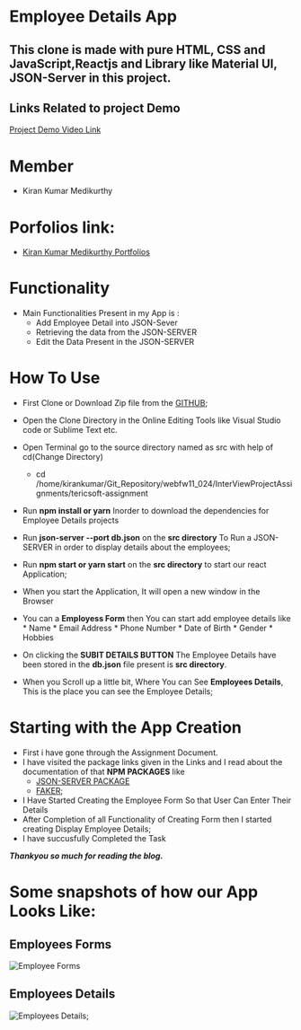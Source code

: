 # Employee Details App


## This clone is made with pure HTML, CSS and JavaScript,Reactjs and Library like Material UI, JSON-Server in this project.


## Links Related to  project Demo

[Project Demo Video Link]()

# Member
   *  Kiran Kumar Medikurthy

# Porfolios link:
   * [Kiran Kumar Medikurthy Portfolios](https://kirankumar-medikurthy.github.io/)


# Functionality
* Main Functionalities Present in my App is :
    * Add Employee Detail into JSON-Sever
    * Retrieving the data from the JSON-SERVER
    * Edit the Data Present in the JSON-SERVER    
# How To Use

* First Clone or Download Zip file from the [GITHUB]();
* Open the Clone Directory in the Online Editing Tools like Visual Studio code or Sublime Text etc.
* Open Terminal go to the source directory named as src with help of cd(Change Directory)
    * cd /home/kirankumar/Git_Repository/webfw11_024/InterViewProjectAssignments/tericsoft-assignment
* Run **npm install or yarn** Inorder to download the dependencies for Employee Details projects

* Run **json-server --port db.json** on the **src directory** To Run a JSON-SERVER in order to display details about the employees;

* Run  **npm start or yarn start** on the **src directory** to start our react Application;

* When you start the Application, It will open a new window in the Browser

* You can a **Employess Form** then You can start add employee details like
        * Name
        * Email Address
        * Phone Number
        * Date of Birth
        * Gender
        * Hobbies

* On clicking the **SUBIT DETAILS BUTTON** The Employee Details have been stored in the **db.json** file present is **src directory**.

* When you Scroll up a little bit, Where You can See **Employees Details**, This is the place you can see the Employee Details;


# Starting with the App Creation

* First i have gone through the Assignment Document.
* I have visited the package links given in the Links and I read about the documentation of that **NPM PACKAGES** like 
    * [JSON-SERVER PACKAGE](https://www.npmjs.com/package/json-server)
    * [FAKER](https://www.npmjs.com/package/faker);
*  I Have Started Creating the Employee Form So that User Can Enter Their Details
*  After Completion of all Functionality of Creating Form then I started creating Display Employee Details;
* I have succusfully Completed the Task



***Thankyou so much for reading the blog.***




# Some snapshots of how our App Looks Like: 

## Employees Forms
![Employee Forms]() 
## Employees Details
![Employees Details]();



  
